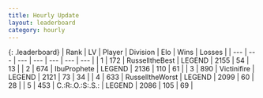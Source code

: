```yaml
---
title: Hourly Update
layout: leaderboard
category: hourly
---
```


{: .leaderboard}
| Rank | LV | Player | Division | Elo | Wins | Losses |
| --- | --- | --- | --- | --- | --- | --- |
| <span data-change="0">1</span> | 172 | <span title="ID: 547266">RusselltheBest</span> | LEGEND | <span data-change="0">2155</span> | <span data-change="0">54</span> | <span data-change="0">13</span> |
| <span data-change="0">2</span> | 674 | <span title="ID: 362352">IbuProphete</span> | LEGEND | <span data-change="7">2136</span> | <span data-change="2">110</span> | <span data-change="0">61</span> |
| <span data-change="0">3</span> | 890 | <span title="ID: 112242">Victinifire</span> | LEGEND | <span data-change="0">2121</span> | <span data-change="0">73</span> | <span data-change="0">34</span> |
| <span data-change="0">4</span> | 633 | <span title="ID: 388751">RusselltheWorst</span> | LEGEND | <span data-change="0">2099</span> | <span data-change="0">60</span> | <span data-change="0">28</span> |
| <span data-change="0">5</span> | 453 | <span title="ID: 451068">C.:R:.O.:S:.S.:</span> | LEGEND | <span data-change="0">2086</span> | <span data-change="0">105</span> | <span data-change="0">69</span> |